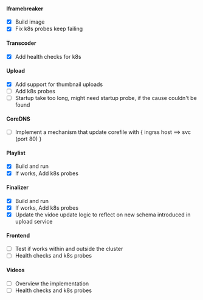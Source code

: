 #### Iframebreaker

- [x] Build image
- [x] Fix k8s probes keep failing

#### Transcoder

- [x] Add health checks for k8s

#### Upload

- [x] Add support for thumbnail uploads
- [ ] Add k8s probes
- [ ] Startup take too long, might need startup probe, if the cause couldn't be found

#### CoreDNS

- [ ] Implement a mechanism that update corefile with { ingrss host ==> svc (port 80) }

#### Playlist

- [x] Build and run
- [x] If works, Add k8s probes

#### Finalizer

- [x] Build and run
- [x] If works, Add k8s probes
- [x] Update the vidoe update logic to reflect on new schema introduced in upload service

#### Frontend

- [ ] Test if works within and outside the cluster
- [ ] Health checks and k8s probes

#### Videos

- [ ] Overview the implementation
- [ ] Health checks and k8s probes
